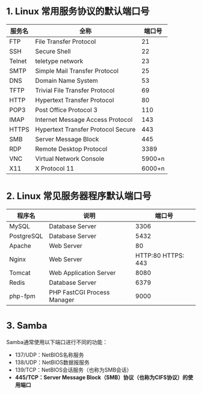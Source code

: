 # <font size='5'>1. Linux 常用服务协议的默认端口号</font>

|服务名|全称|端口号|
|--|--|--|
| FTP | File Transfer Protocol | 21
| SSH | Secure Shell | 22
| Telnet | teletype network | 23
| SMTP | Simple Mail Transfer Protocol | 25
| DNS | Domain Name System | 53
| TFTP | Trivial File Transfer Protocol | 69
| HTTP | Hypertext Transfer Protocol | 80
| POP3 | Post Office Protocol 3 | 110
| IMAP | Internet Message Access Protocol | 143
| HTTPS | Hypertext Transfer Protocol Secure | 443
| SMB | Server Message Block | 445
| RDP | Remote Desktop Protocol | 3389
| VNC | Virtual Network Console | 5900+n
| X11 | X Protocol 11 | 6000+n

# <font size='5'>2. Linux 常见服务器程序默认端口号</font>

|程序名|说明|端口号|
|--|--|--|
| MySQL | Database Server | 3306
| PostgreSQL | Database Server | 5432
| Apache | Web Server| 80
| Nginx | Web Server| HTTP:80 HTTPS: 443
| Tomcat | Web Application Server | 8080
| Redis | Database Server | 6379
| php-fpm | PHP FastCGI Process Manager | 9000


# <font size='5'>3. Samba</font>

Samba通常使用以下端口进行不同的功能：

- 137/UDP：NetBIOS名称服务
- 138/UDP：NetBIOS数据报服务
- 139/TCP：NetBIOS会话服务（也称为SMB会话）
- **445/TCP：Server Message Block（SMB）协议（也称为CIFS协议）的使用端口**

